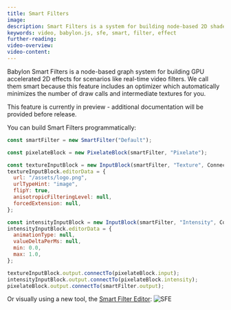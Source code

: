 ```yaml
---
title: Smart Filters
image:
description: Smart Filters is a system for building node-based 2D shader effects for scenarios like real-time video filters.
keywords: video, babylon.js, sfe, smart, filter, effect
further-reading:
video-overview:
video-content:
---
```


Babylon Smart Filters is a node-based graph system for building GPU accelerated 2D effects for scenarios like real-time video filters. We call them smart because this feature includes an optimizer which automatically minimizes the number of draw calls and intermediate textures for you.

This feature is currently in preview - additional documentation will be provided before release.

You can build Smart Filters programmatically:

```javascript
const smartFilter = new SmartFilter("Default");

const pixelateBlock = new PixelateBlock(smartFilter, "Pixelate");

const textureInputBlock = new InputBlock(smartFilter, "Texture", ConnectionPointType.Texture, null);
textureInputBlock.editorData = {
  url: "/assets/logo.png",
  urlTypeHint: "image",
  flipY: true,
  anisotropicFilteringLevel: null,
  forcedExtension: null,
};

const intensityInputBlock = new InputBlock(smartFilter, "Intensity", ConnectionPointType.Float, 0.5);
intensityInputBlock.editorData = {
  animationType: null,
  valueDeltaPerMs: null,
  min: 0.0,
  max: 1.0,
};

textureInputBlock.output.connectTo(pixelateBlock.input);
intensityInputBlock.output.connectTo(pixelateBlock.intensity);
pixelateBlock.output.connectTo(smartFilter.output);
```

Or visually using a new tool, the [Smart Filter Editor](https://sfe.babylonjs.com):
![SFE](/img/how_to/smart-filters/sfe-default.png)
